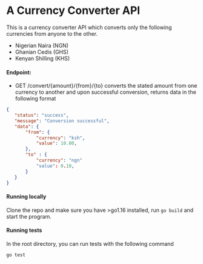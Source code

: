 # A Currency Converter API

This is a currency converter API which converts only the following currencies from anyone to the other.
- Nigerian Naira (NGN)
- Ghanian Cedis (GHS)
- Kenyan Shilling (KHS)


#### Endpoint:
* GET /convert/{amount}/{from}/{to} converts the stated amount from one currency to another and upon successful conversion, returns data in the following format
```json
{
   "status": "success",
   "message": "Conversion successful",
   "data": {
       "from": {
           "currency": "ksh",
           "value": 10.00,
       },
       "to" : {
           "currency": "ngn"
           "value": 0.10,
       }
   }
}
```

#### Running locally
Clone the repo and make sure you have &gt;go1.16 installed, run `go build` and start the program.

#### Running tests
In the root directory, you can run tests with the following command 
```
go test
```

